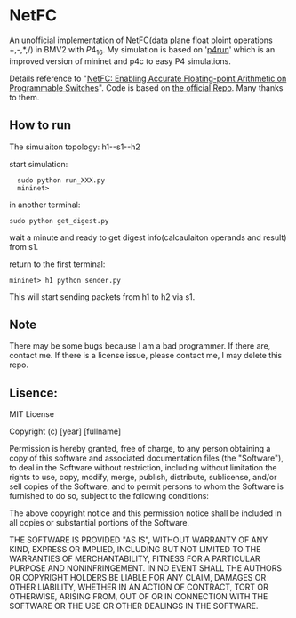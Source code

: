 # NetFC
An unofficial implementation of NetFC(data plane float ploint operations +,-,*,/)  in BMV2 with $P4_{16}$.
My simulation is based on '[p4run](https://github.com/nsg-ethz/p4-utils)' which is an improved version of mininet and p4c to easy P4 simulations.




Details reference to "[NetFC: Enabling Accurate Floating-point Arithmetic on Programmable Switches](https://arxiv.org/pdf/2106.05467)". 
Code is based on [the official Repo](https://github.com/frankucas/NetFC.git). Many thanks to them. 


## How to run
The simulaiton topology: h1--s1--h2

start simulation:
```
  sudo python run_XXX.py
  mininet>
```

in another terminal:
```
sudo python get_digest.py
```
wait a minute and ready to get digest info(calcaulaiton operands and result) from s1.

return to the first terminal:
```
mininet> h1 python sender.py
```
This will start sending packets from h1 to h2 via s1. 
  


## Note
There may be some bugs because I am a bad programmer. If there are, contact me. 
If there is a license issue, please contact me, I may delete this repo.

## Lisence:

MIT License

Copyright (c) [year] [fullname]

Permission is hereby granted, free of charge, to any person obtaining a copy
of this software and associated documentation files (the "Software"), to deal
in the Software without restriction, including without limitation the rights
to use, copy, modify, merge, publish, distribute, sublicense, and/or sell
copies of the Software, and to permit persons to whom the Software is
furnished to do so, subject to the following conditions:

The above copyright notice and this permission notice shall be included in all
copies or substantial portions of the Software.

THE SOFTWARE IS PROVIDED "AS IS", WITHOUT WARRANTY OF ANY KIND, EXPRESS OR
IMPLIED, INCLUDING BUT NOT LIMITED TO THE WARRANTIES OF MERCHANTABILITY,
FITNESS FOR A PARTICULAR PURPOSE AND NONINFRINGEMENT. IN NO EVENT SHALL THE
AUTHORS OR COPYRIGHT HOLDERS BE LIABLE FOR ANY CLAIM, DAMAGES OR OTHER
LIABILITY, WHETHER IN AN ACTION OF CONTRACT, TORT OR OTHERWISE, ARISING FROM,
OUT OF OR IN CONNECTION WITH THE SOFTWARE OR THE USE OR OTHER DEALINGS IN THE
SOFTWARE.
